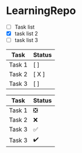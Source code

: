 # LearningRepo

- [ ] Task list
- [x] task list 2
- [ ] task list 3

| Task         | Status    |
|--------------|-----------|
| Task 1       | [ ]       |
| Task 2       | [ X ]       |
| Task 3       | [ ]       |


| Task         | Status    |
|--------------|-----------|
| Task 1       | :negative_squared_cross_mark:      |
| Task 2       | :x:|
| Task 3       | :white_check_mark:       |
| Task 3       | :heavy_check_mark:       |
